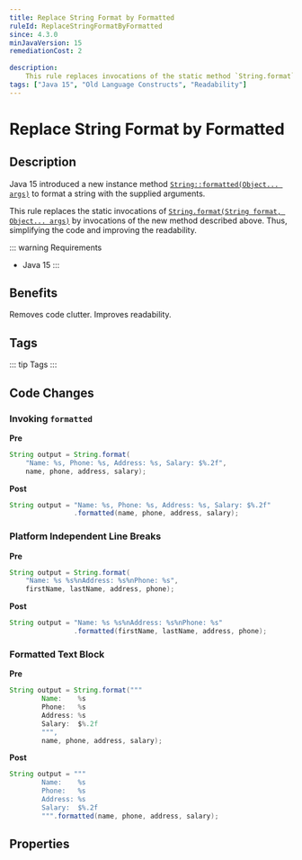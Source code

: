 ```yaml
---
title: Replace String Format by Formatted
ruleId: ReplaceStringFormatByFormatted
since: 4.3.0
minJavaVersion: 15
remediationCost: 2
    
description:
    This rule replaces invocations of the static method `String.format` by invocations of the instance method `String.formatted`.
tags: ["Java 15", "Old Language Constructs", "Readability"]
---
```


# Replace String Format by Formatted

## Description

Java 15 introduced a new instance method [`String::formatted​(Object... args)`](https://docs.oracle.com/en/java/javase/15/docs/api/java.base/java/lang/String.html#formatted(java.lang.Object...)) to format a string with the supplied arguments. 

This rule replaces the static invocations of [`String.format​(String format, Object... args)`](https://docs.oracle.com/en/java/javase/15/docs/api/java.base/java/lang/String.html#format(java.lang.String,java.lang.Object...)) by invocations of the new method described above. 
Thus, simplifying the code and improving the readability.

::: warning Requirements
* Java 15
:::

## Benefits

Removes code clutter. Improves readability.

## Tags

::: tip Tags
<TagLinks />
:::

## Code Changes

### Invoking `formatted`

__Pre__
```java
String output = String.format(
    "Name: %s, Phone: %s, Address: %s, Salary: $%.2f",
    name, phone, address, salary);
```

__Post__
```java
String output = "Name: %s, Phone: %s, Address: %s, Salary: $%.2f"
                .formatted(name, phone, address, salary);
```

### Platform Independent Line Breaks

__Pre__
```java
String output = String.format(
    "Name: %s %s%nAddress: %s%nPhone: %s",
    firstName, lastName, address, phone);
```

__Post__
```java
String output = "Name: %s %s%nAddress: %s%nPhone: %s"
                .formatted(firstName, lastName, address, phone);
```

### Formatted Text Block

__Pre__
```java
String output = String.format("""
		Name:    %s
		Phone:   %s
		Address: %s
		Salary:  $%.2f
		""", 
        name, phone, address, salary);
```

__Post__
```java
String output = """
		Name:    %s
		Phone:   %s
		Address: %s
		Salary:  $%.2f
		""".formatted(name, phone, address, salary);
```

<VersionNotice />

## Properties

<RuleProperties />

